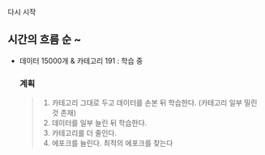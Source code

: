 다시 시작
  
## 시간의 흐름 순 ~
* 데이터 15000개 & 카테고리 191 : 학습 중
  ### 계획
  > 1.  카테고리 그대로 두고 데이터를 손본 뒤 학습한다. (카테고리 일부 밀린 것 존재)
  > 2.  데이터를 일부 늘린 뒤 학습한다.
  > 3.  카테고리를 더 줄인다.
  > 4.  에포크를 늘린다. 최적의 에포크를 찾는다
